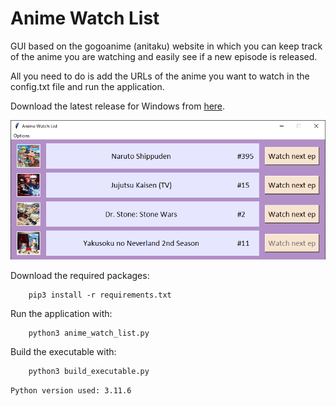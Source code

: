 # Anime Watch List
GUI based on the gogoanime (anitaku) website in which you can keep track of the anime you are watching and easily see if a new episode is released.

All you need to do is add the URLs of the anime you want to watch in the config.txt file and run the application.

Download the latest release for Windows from [here](https://github.com/ahmed91abbas/anime-watch-list/releases/latest).

![preview](images/preview.png)

Download the required packages:

        pip3 install -r requirements.txt

Run the application with:

        python3 anime_watch_list.py

Build the executable with:

        python3 build_executable.py

`Python version used: 3.11.6`
